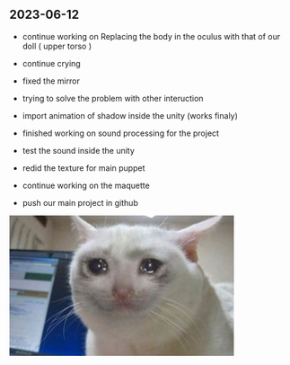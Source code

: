 ## 2023-06-12

- continue working on Replacing the body in the oculus with that of our doll ( upper torso )

- continue crying

- fixed the mirror

- trying to solve the problem with other interuction

- import animation of shadow inside the unity (works finaly)

- finished working on sound processing for the project

- test the sound inside the unity 

- redid the texture for main puppet

- continue working on the maquette 

- push our main project in github

<img src="imagesD/86.png" width="400px">